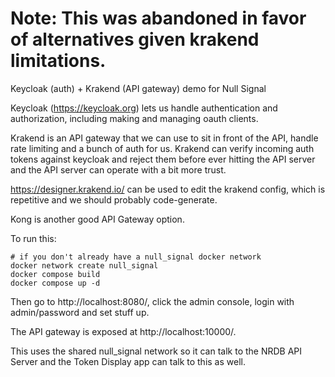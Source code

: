 # Note: This was abandoned in favor of alternatives given krakend limitations.

Keycloak (auth) + Krakend (API gateway) demo for Null Signal

Keycloak (https://keycloak.org) lets us handle authentication and authorization, including making and managing oauth clients.

Krakend is an API gateway that we can use to sit in front of the API, handle rate limiting and a bunch of auth for us.
Krakend can verify incoming auth tokens against keycloak and reject them before ever hitting the API server and the API
server can operate with a bit more trust.

https://designer.krakend.io/ can be used to edit the krakend config, which is repetitive and we should probably code-generate.

Kong is another good API Gateway option.

To run this:
```
# if you don't already have a null_signal docker network
docker network create null_signal
docker compose build
docker compose up -d
```

Then go to http://localhost:8080/, click the admin console, login with admin/password and set stuff up.

The API gateway is exposed at http://localhost:10000/.

This uses the shared null_signal network so it can talk to the NRDB API Server and the Token Display app can talk to this as well. 
